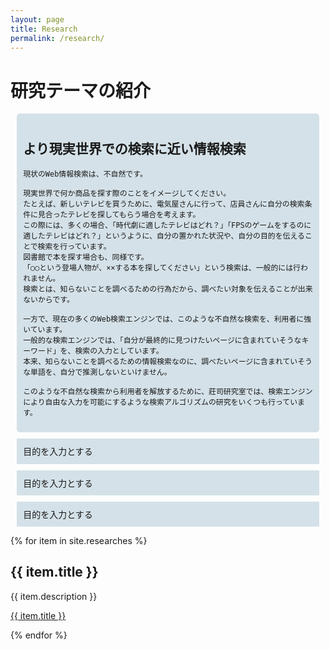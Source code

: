 ```yaml
---
layout: page
title: Research
permalink: /research/
---
```


<style>
    div.topic{
        background-color: #D4E1E8;
        border-radius: 1%;
        padding: 2%;
        margin: 2%;
    }
</style>

<h1>研究テーマの紹介</h1>

<div class=topic>
    <h2>より現実世界での検索に近い情報検索</h2>
    
    現状のWeb情報検索は、不自然です。

    現実世界で何か商品を探す際のことをイメージしてください。
    たとえば、新しいテレビを買うために、電気屋さんに行って、店員さんに自分の検索条件に見合ったテレビを探してもらう場合を考えます。
    この際には、多くの場合、「時代劇に適したテレビはどれ？」「FPSのゲームをするのに適したテレビはどれ？」というように、自分の置かれた状況や、自分の目的を伝えることで検索を行っています。
    図書館で本を探す場合も、同様です。
    「○○という登場人物が、××する本を探してください」という検索は、一般的には行われません。
    検索とは、知らないことを調べるための行為だから、調べたい対象を伝えることが出来ないからです。

    一方で、現在の多くのWeb検索エンジンでは、このような不自然な検索を、利用者に強いています。
    一般的な検索エンジンでは、「自分が最終的に見つけたいページに含まれていそうなキーワード」を、検索の入力としています。
    本来、知らないことを調べるための情報検索なのに、調べたいページに含まれていそうな単語を、自分で推測しないといけません。

    このような不自然な検索から利用者を解放するために、莊司研究室では、検索エンジンにより自由な入力を可能にするような検索アルゴリズムの研究をいくつも行っています。

</div>

<div class=topic>
    目的を入力とする
</div>

<div class=topic>
    目的を入力とする
</div>

<div class=topic>
    目的を入力とする
</div>




{% for item in site.researches %}
  <h2>{{ item.title }}</h2>
  <p>{{ item.description }}</p>
  <p><a href="{{ item.url }}">{{ item.title }}</a></p>
{% endfor %}


